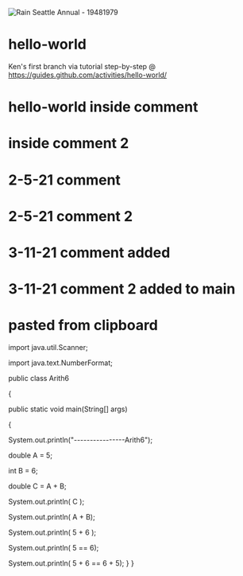 ![Rain Seattle Annual - 19481979](https://user-images.githubusercontent.com/73729810/110890103-3fb4e800-82a4-11eb-80f6-771265968337.png)
# hello-world
Ken's first branch via tutorial step-by-step @ https://guides.github.com/activities/hello-world/
# hello-world inside comment
#             inside comment 2
#         2-5-21  comment
#         2-5-21  comment 2
#         3-11-21 comment added
#         3-11-21 comment 2 added to main
#         pasted from clipboard
import java.util.Scanner;

import java.text.NumberFormat;

public class Arith6

{

public static void main(String[] args)

{

System.out.println("----------------Arith6");     

double A =  5;  

int B    =  6;  

double C = A + B;

System.out.println( C  );

System.out.println( A + B);


System.out.println( 5 + 6 );


System.out.println( 5   ==  6);

System.out.println( 5 + 6   ==  6 + 5);
      }
}
